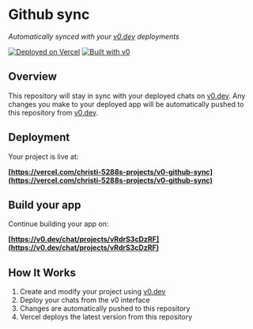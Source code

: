 # Github sync

*Automatically synced with your [v0.dev](https://v0.dev) deployments*

[![Deployed on Vercel](https://img.shields.io/badge/Deployed%20on-Vercel-black?style=for-the-badge&logo=vercel)](https://vercel.com/christi-5288s-projects/v0-github-sync)
[![Built with v0](https://img.shields.io/badge/Built%20with-v0.dev-black?style=for-the-badge)](https://v0.dev/chat/projects/vRdrS3cDzRF)

## Overview

This repository will stay in sync with your deployed chats on [v0.dev](https://v0.dev).
Any changes you make to your deployed app will be automatically pushed to this repository from [v0.dev](https://v0.dev).

## Deployment

Your project is live at:

**[https://vercel.com/christi-5288s-projects/v0-github-sync](https://vercel.com/christi-5288s-projects/v0-github-sync)**

## Build your app

Continue building your app on:

**[https://v0.dev/chat/projects/vRdrS3cDzRF](https://v0.dev/chat/projects/vRdrS3cDzRF)**

## How It Works

1. Create and modify your project using [v0.dev](https://v0.dev)
2. Deploy your chats from the v0 interface
3. Changes are automatically pushed to this repository
4. Vercel deploys the latest version from this repository
